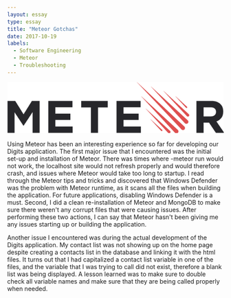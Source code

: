 ```yaml
---
layout: essay
type: essay
title: "Meteor Gotchas"
date: 2017-10-19
labels:
  - Software Engineering
  - Meteor
  - Troubleshooting
---
```


<img class="ui large centered image" src="../images/meteor.png">

Using Meteor has been an interesting experience so far for developing our Digits application. The first major issue that I encountered was the initial set-up and installation of Meteor. There was times where -meteor run would not work, the localhost site would not refresh properly and would therefore crash, and issues where Meteor would take too long to startup. I read through the Meteor tips and tricks and discovered that Windows Defender was the problem with Meteor runtime, as it scans all the files when building the application. For future applications, disabling Windows Defender is a must. Second, I did a clean re-installation of Meteor and MongoDB to make sure there weren't any corrupt files that were causing issues. After performing these two actions, I can say that Meteor hasn't been giving me any issues starting up or building the application.

Another issue I encountered was during the actual development of the Digits application. My contact list was not showing up on the home page despite creating a contacts list in the database and linking it with the html files. It turns out that I had capitalized a contact list variable in one of the files, and the variable that I was trying to call did not exist, therefore a blank list was being displayed. A lesson learned was to make sure to double check all variable names and make sure that they are being called properly when needed.
